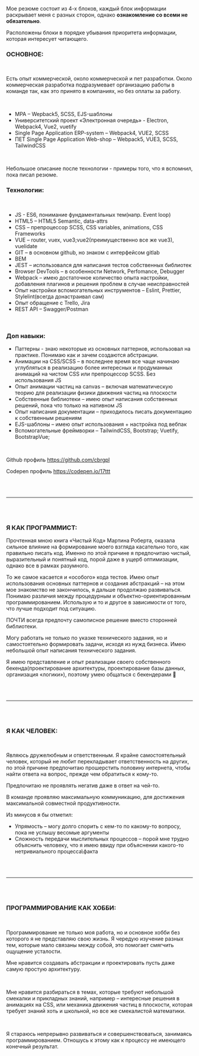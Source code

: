 Мое резюме состоит из 4-х блоков, каждый блок информации раскрывает меня с разных сторон, однако **ознакомление со всеми не обязательно**.

Расположены блоки в порядке убывания приоритета информации, которая интересует читающего.

### ОСНОВНОЕ:

</br>

Есть опыт коммерческой, около коммерческой и пет разработки.
Около коммерческая разработка подразумевает организацию работы в команде так, как это принято в компаниях, но без оплаты за работу.

</br>

- MPA – Wepback5, SCSS, EJS-шаблоны
- Университетский проект «Электронная очередь» - Electron, Webpack4, Vue2, vuetify
- Single Page Application ERP-system – Webpack4, VUE2, SCSS
- ПЕТ Single Page Application Web-shop – Webpack5, VUE3, SCSS, TailwindCSS

</br>

Небольшое описание после технологии - примеры того, что я вспомнил, пока писал резюме.

### Технологии:

</br>

- JS - ES6, понимание фундаментальных тем(напр. Event loop)
- HTML5 – HTML5 Semantic, data-attrs
- CSS – препроцессор SCSS, CSS variables, animations, CSS Frameworks
- VUE – router, vuex, vue3;vue2(преимущественно все же vue3), vuelidate
- GIT – в основном github, но знаком с интерфейсом gitlab
- BEM
- JEST – использовался для написания тестов собственных библиотек
- Browser DevTools – в особенности Network, Perfomance, Debugger
- Webpack – имею достаточное количество опыта настройки, добавления плагинов и решения проблем в случае неисправностей
- Опыт настройки вспомогательных инструментов – Eslint, Prettier, Stylelint(всегда донастраивал сам)
- Опыт обращение с Trello, Jira
- REST API – Swagger/Postman

</br>

### Доп навыки:

- Паттерны - знаю некоторые из основных паттернов, использовал на практике. Понимаю как и зачем создаются абстракции.
- Анимации на CSS/SCSS – в последнее время все чаще начинаю углубляться в реализацию более интересных и продуманных анимаций на чистом CSS или препроцессор SCSS. Без использования JS
- Опыт анимации частиц на canvas – включая математическую теорию для реализации физики движения частиц на плоскости
- Собственные библиотеки – имею опыт написания собственных решений, пока что только на нативном JS
- Опыт написания документации – приходилось писать документацию к собственным решениям
- EJS-шаблоны – имею опыт использования + настройка под вебпак
- Вспомогательные фреймворки – TailwindCSS, Bootstrap; Vuetify, BootstrapVue;

</br>

Github профиль https://github.com/cbrgpl

Codepen профиль https://codepen.io/17ttt

</br>
</br>

-----------

</br>
</br>

### Я КАК ПРОГРАММИСТ:

Прочтенная мною книга «Чистый Код» Мартина Роберта, оказала сильное влияние на формирование моего взгляда касательно того, как правильно писать код. Именно по этой причине я предпочитаю чистый, выразительный и понятный код, порой даже в ущерб оптимизации, однако все в рамках разумного.

То же самое касается и «особого» кода тестов.
Имею опыт использования основных паттернов и создания абстракций – на этом мое знакомство не закончилось, я дальше продолжаю развиваться.
Понимаю различия между процедурным и объектно-ориентированным программированием. Использую и то и другое в зависимости от того, что лучше подходит под ситуацию.

ПОЧТИ всегда предпочту самописное решение вместо сторонней библиотеки.

Могу работать не только по указке технического задания, но и самостоятельно формировать задачи, исходя из нужд бизнеса. Имею небольшой опыт написания технического задания.

Я имею представление и опыт реализации своего собственного бекенда(проектирование архитектуры, проектирование базы данных, организация «логики»), поэтому умею общаться с бекендерами 

</br>
</br>

-----------

</br>
</br>


### Я КАК ЧЕЛОВЕК:

</br>

Являюсь дружелюбным и ответственным. Я крайне самостоятельный человек, который не любит перекладывает ответственность на других, по этой причине предпочитаю прошерстить половину интернета, чтобы найти ответа на вопрос, прежде чем обратиться к кому-то.

Предпочитаю не проявлять негатив даже в ответ на чей-то.

В команде проявляю максимальную коммуникацию, для достижения максимальной совместной продуктивности.
</br>

Из минусов я бы отметил:

- Упрямость – могу долго спорить с кем-то по какому-то вопросу, пока не услышу весомые аргументы
- Сложность передачи мыслительных процессов – порой мне трудно объяснить человеку, что я имею ввиду при объяснении какого-то нетривиального процесса\факта


</br>
</br>

-----------

</br>
</br>

### ПРОГРАММИРОВАНИЕ КАК ХОББИ:

</br>

Программирование не только моя работа, но и основное хобби без которого я не представляю свою жизнь. Я чередую изучение разных тем, которые мало связаны между собой, это помогает смягчить ощущение усталости.

Мне нравится создавать абстракции и проектировать пусть даже самую простую архитектуру.

</br>

Мне нравится разбираться в темах, которые требуют небольшой смекалки и прикладных знаний, например – интересные решения в анимациях на CSS, или механика движения частиц в плоскости, которая требует знаний хоть и школьной, но все же смекалистой математики.

</br>

Я стараюсь непрерывно развиваться и совершенствоваться, занимаясь программированием. Отношусь к этому как к процессу не имеющего конечный результат. 
